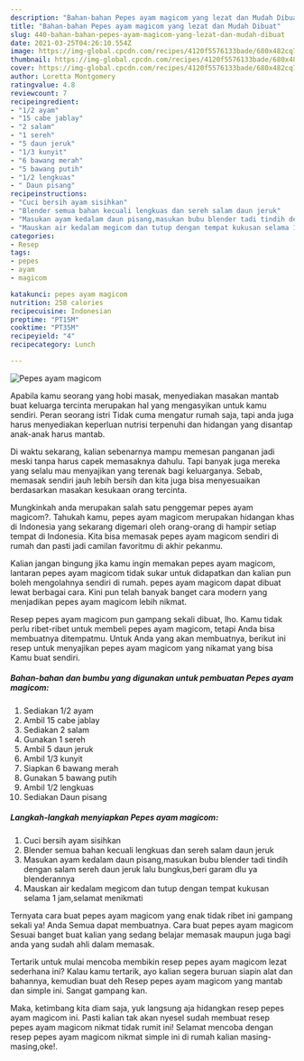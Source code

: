 ```yaml
---
description: "Bahan-bahan Pepes ayam magicom yang lezat dan Mudah Dibuat"
title: "Bahan-bahan Pepes ayam magicom yang lezat dan Mudah Dibuat"
slug: 440-bahan-bahan-pepes-ayam-magicom-yang-lezat-dan-mudah-dibuat
date: 2021-03-25T04:26:10.554Z
image: https://img-global.cpcdn.com/recipes/4120f5576133bade/680x482cq70/pepes-ayam-magicom-foto-resep-utama.jpg
thumbnail: https://img-global.cpcdn.com/recipes/4120f5576133bade/680x482cq70/pepes-ayam-magicom-foto-resep-utama.jpg
cover: https://img-global.cpcdn.com/recipes/4120f5576133bade/680x482cq70/pepes-ayam-magicom-foto-resep-utama.jpg
author: Loretta Montgomery
ratingvalue: 4.8
reviewcount: 7
recipeingredient:
- "1/2 ayam"
- "15 cabe jablay"
- "2 salam"
- "1 sereh"
- "5 daun jeruk"
- "1/3 kunyit"
- "6 bawang merah"
- "5 bawang putih"
- "1/2 lengkuas"
- " Daun pisang"
recipeinstructions:
- "Cuci bersih ayam sisihkan"
- "Blender semua bahan kecuali lengkuas dan sereh salam daun jeruk"
- "Masukan ayam kedalam daun pisang,masukan bubu blender tadi tindih dengan salam sereh daun jeruk lalu bungkus,beri garam dlu ya blenderannya"
- "Mauskan air kedalam megicom dan tutup dengan tempat kukusan selama 1 jam,selamat menikmati"
categories:
- Resep
tags:
- pepes
- ayam
- magicom

katakunci: pepes ayam magicom 
nutrition: 258 calories
recipecuisine: Indonesian
preptime: "PT15M"
cooktime: "PT35M"
recipeyield: "4"
recipecategory: Lunch

---
```



![Pepes ayam magicom](https://img-global.cpcdn.com/recipes/4120f5576133bade/680x482cq70/pepes-ayam-magicom-foto-resep-utama.jpg)

Apabila kamu seorang yang hobi masak, menyediakan masakan mantab buat keluarga tercinta merupakan hal yang mengasyikan untuk kamu sendiri. Peran seorang istri Tidak cuma mengatur rumah saja, tapi anda juga harus menyediakan keperluan nutrisi terpenuhi dan hidangan yang disantap anak-anak harus mantab.

Di waktu  sekarang, kalian sebenarnya mampu memesan panganan jadi meski tanpa harus capek memasaknya dahulu. Tapi banyak juga mereka yang selalu mau menyajikan yang terenak bagi keluarganya. Sebab, memasak sendiri jauh lebih bersih dan kita juga bisa menyesuaikan berdasarkan masakan kesukaan orang tercinta. 



Mungkinkah anda merupakan salah satu penggemar pepes ayam magicom?. Tahukah kamu, pepes ayam magicom merupakan hidangan khas di Indonesia yang sekarang digemari oleh orang-orang di hampir setiap tempat di Indonesia. Kita bisa memasak pepes ayam magicom sendiri di rumah dan pasti jadi camilan favoritmu di akhir pekanmu.

Kalian jangan bingung jika kamu ingin memakan pepes ayam magicom, lantaran pepes ayam magicom tidak sukar untuk didapatkan dan kalian pun boleh mengolahnya sendiri di rumah. pepes ayam magicom dapat dibuat lewat berbagai cara. Kini pun telah banyak banget cara modern yang menjadikan pepes ayam magicom lebih nikmat.

Resep pepes ayam magicom pun gampang sekali dibuat, lho. Kamu tidak perlu ribet-ribet untuk membeli pepes ayam magicom, tetapi Anda bisa membuatnya ditempatmu. Untuk Anda yang akan membuatnya, berikut ini resep untuk menyajikan pepes ayam magicom yang nikamat yang bisa Kamu buat sendiri.

<!--inarticleads1-->

##### Bahan-bahan dan bumbu yang digunakan untuk pembuatan Pepes ayam magicom:

1. Sediakan 1/2 ayam
1. Ambil 15 cabe jablay
1. Sediakan 2 salam
1. Gunakan 1 sereh
1. Ambil 5 daun jeruk
1. Ambil 1/3 kunyit
1. Siapkan 6 bawang merah
1. Gunakan 5 bawang putih
1. Ambil 1/2 lengkuas
1. Sediakan  Daun pisang




<!--inarticleads2-->

##### Langkah-langkah menyiapkan Pepes ayam magicom:

1. Cuci bersih ayam sisihkan
1. Blender semua bahan kecuali lengkuas dan sereh salam daun jeruk
1. Masukan ayam kedalam daun pisang,masukan bubu blender tadi tindih dengan salam sereh daun jeruk lalu bungkus,beri garam dlu ya blenderannya
1. Mauskan air kedalam megicom dan tutup dengan tempat kukusan selama 1 jam,selamat menikmati




Ternyata cara buat pepes ayam magicom yang enak tidak ribet ini gampang sekali ya! Anda Semua dapat membuatnya. Cara buat pepes ayam magicom Sesuai banget buat kalian yang sedang belajar memasak maupun juga bagi anda yang sudah ahli dalam memasak.

Tertarik untuk mulai mencoba membikin resep pepes ayam magicom lezat sederhana ini? Kalau kamu tertarik, ayo kalian segera buruan siapin alat dan bahannya, kemudian buat deh Resep pepes ayam magicom yang mantab dan simple ini. Sangat gampang kan. 

Maka, ketimbang kita diam saja, yuk langsung aja hidangkan resep pepes ayam magicom ini. Pasti kalian tak akan nyesel sudah membuat resep pepes ayam magicom nikmat tidak rumit ini! Selamat mencoba dengan resep pepes ayam magicom nikmat simple ini di rumah kalian masing-masing,oke!.

